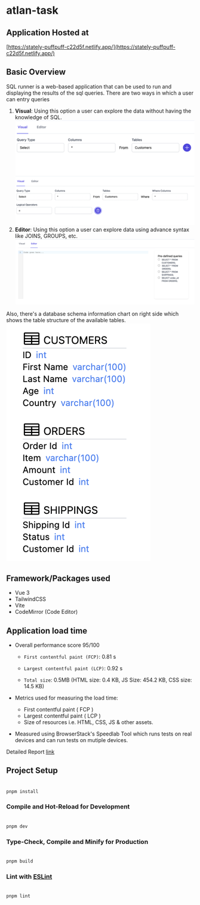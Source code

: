 # atlan-task

## Application Hosted at

[https://stately-puffpuff-c22d5f.netlify.app/](https://stately-puffpuff-c22d5f.netlify.app/)

## Basic Overview

SQL runner is a web-based application that can be used to run and displaying the results of the sql queries.
There are two ways in which a user can entry queries

1.  **Visual**: Using this option a user can explore the data without having the knowledge of SQL.
    ![visual](screenshots/Screenshot%202022-09-20%20at%2010.37.30%20PM.png)
    ![visual](screenshots/Screenshot%202022-09-20%20at%2010.37.36%20PM.png)
2.  **Editor**: Using this option a user can explore data using advance syntax like JOINS, GROUPS, etc.
    ![Editor](screenshots/Screenshot%202022-09-20%20at%2011.19.47%20PM.png)

Also, there's a database schema information chart on right side which shows the table structure of the available tables.
![schema](screenshots/Screenshot%202022-09-20%20at%2011.21.34%20PM.png)

## Framework/Packages used

- Vue 3
- TailwindCSS
- Vite
- CodeMirror (Code Editor)

## Application load time

- Overall performance score 95/100
  
  - `First contentful paint (FCP)`: 0.81 s
  
  - `Largest contentful paint (LCP)`: 0.92 s
  
  - `Total size`: 0.5MB (HTML size: 0.4 KB, JS Size: 454.2 KB, CSS size: 14.5 KB)

- Metrics used for measuring the load time: 
    - First contentful paint ( FCP )
    - Largest contentful paint ( LCP )
    - Size of resources i.e. HTML, CSS, JS & other assets.

- Measured using BrowserStack's Speedlab Tool which runs tests on real devices and can run tests on mutiple devices.

Detailed Report [link](https://www.browserstack.com/speedlab/new-report/151d5b7a4ff11c8dcd6c2bfa4208f8ba4accfb8c)

## Project Setup

```sh

pnpm install

```

### Compile and Hot-Reload for Development

```sh

pnpm dev

```

### Type-Check, Compile and Minify for Production

```sh

pnpm build

```

### Lint with [ESLint](https://eslint.org/)

```sh

pnpm lint

```

